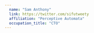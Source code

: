 ```yaml
---
  name: "Sam Anthony"
  link: https://twitter.com/sifutweety
  affiliation: "Perceptive Automata"
  occupation_title: "CTO"
---
```

